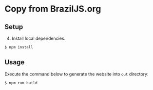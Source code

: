 # Copy from BrazilJS.org
## Setup

4. Install local dependencies.

  ```sh
  $ npm install
  ```

## Usage

Execute the command below to generate the website into `out` directory:

```sh
$ npm run build
```
